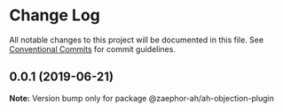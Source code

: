 # Change Log

All notable changes to this project will be documented in this file.
See [Conventional Commits](https://conventionalcommits.org) for commit guidelines.

## 0.0.1 (2019-06-21)

**Note:** Version bump only for package @zaephor-ah/ah-objection-plugin
